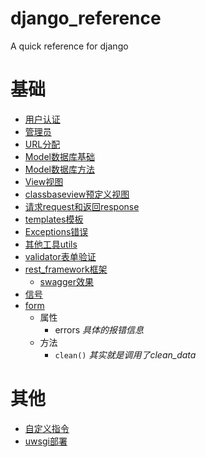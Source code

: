 # django_reference
A quick reference  for django

# 基础
* [用户认证](./auth认证模块.md)
* [管理员](./admin.md)
* [URL分配](./urls.md)
* [Model数据库基础](./models_type数据类型.md)
* [Model数据库方法](./models_action数据操作.md)
* [View视图](./views.md)
* [classbaseview预定义视图](./classbaseView.md)
* [请求request和返回response](./request_response.md)
* [templates模板](./templates模板.md)
* [Exceptions错误](./exceptions错误.md)
* [其他工具utils](./utils.md)
* [validator表单验证](validator表单验证.md)
* [rest_framework框架](./rest_framework/README.md)
    * [swagger效果](http://api-docs.easemob.com/#/)
* [信号](./signal信号.md)
* [form](./form.md)
    * 属性
        * errors  *具体的报错信息*
    * 方法
        * `clean()`  *其实就是调用了clean_data*

# 其他
* [自定义指令](./command自定义指令.md)
* [uwsgi部署](./uwsgi部署.md)
